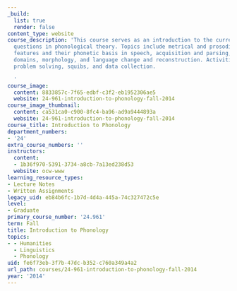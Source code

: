 ```yaml
---
_build:
  list: true
  render: false
content_type: website
course_description: 'This course serves as an introduction to the current research
  questions in phonological theory. Topics include metrical and prosodic structure,
  features and their phonetic basis in speech, acquisition and parsing, phonological
  domains, morphology, and language change and reconstruction. Activities include
  problem solving, squibs, and data collection.

  '
course_image:
  content: 8833857c-7f65-edbf-c3f2-eb1952306ae5
  website: 24-961-introduction-to-phonology-fall-2014
course_image_thumbnail:
  content: ca531ca0-c900-8fc4-ba96-ad9a9444893a
  website: 24-961-introduction-to-phonology-fall-2014
course_title: Introduction to Phonology
department_numbers:
- '24'
extra_course_numbers: ''
instructors:
  content:
  - 1b36f970-5391-3734-a8cb-7a13ed238d53
  website: ocw-www
learning_resource_types:
- Lecture Notes
- Written Assignments
legacy_uid: eb84b6fc-1b7d-4d4a-445a-74c327472c5e
level:
- Graduate
primary_course_number: '24.961'
term: Fall
title: Introduction to Phonology
topics:
- - Humanities
  - Linguistics
  - Phonology
uid: fe6f73eb-3f7b-47dc-b352-c760a349a4a2
url_path: courses/24-961-introduction-to-phonology-fall-2014
year: '2014'
---
```

